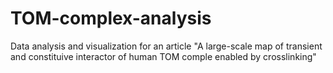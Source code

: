# TOM-complex-analysis
Data analysis and visualization for an article "A large-scale map of transient and constituive interactor of human TOM comple enabled by crosslinking"

